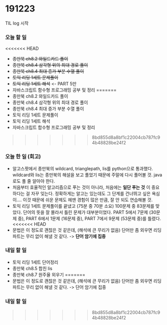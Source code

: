 191223
======

TIL log 시작

### 오늘 할 일

<<<<<<< HEAD
-	~~종만북 ch8.2 와일드카드 풀이~~
-	~~종만북 ch8.4 삼각형 위의 최대 경로 풀이~~
-	~~종만북 ch8.4 최대 증가 부분 수열 풀이~~
-	~~토익 리딩 1세트 문제풀이~~
-	~~토익 리딩 1세트 해석~~ <- PART 5만
-	자바스크립트 함수형 프로그래밍 공부 및 정리
=======
-	종만북 ch8.2 와일드카드 풀이
-	종만북 ch8.4 삼각형 위의 최대 경로 풀이
-	종만북 ch8.4 최대 증가 부분 수열 풀이
-	토익 리딩 1세트 문제풀이
-	토익 리딩 1세트 해석
-	자바스크립트 합수형 프로그래밍 공부 및 정리
>>>>>>> 8bd855d8a8bf1c22004cb787fc94b48828be24f2

### 오늘 한 일 (회고)

-	알고스팟에서 종만북의 wildcard, trianglepath, lis를 python으로 통과했다. wildcard와 lis는 종만북의 해설을 보고 풀었기 때문에 주말에 다시 풀어볼 것. java로도 풀 줄 알아야 한다.
-	처음부터 효율적인 알고리즘으로 푸는 것이 아니라, 처음에는 **일단 푸는 것** 이 중요하다는 걸 자꾸 잊는다. 정확하게는 알고는 있는데도 그 단계를 건너뛰고 싶은 욕심이.... 이것 때문에 쉬운 문제도 헤맨 경험이 많은 만큼, 잘 안 되도 연습해볼 것.
-	토익 리딩 1세트 문제풀이를 끝냈고 (75분 중 70분 소요) 100문제 중 83문제를 맞았다. 단어의 뜻을 잘 몰라서 틀린 문제가 대부분이었다. PART 5에서 7문제 (30문제 중), PART 6에서 1문제 (16문제 중), PART 7에서 9문제 (53문제 중)를 틀렸다.
<<<<<<< HEAD
-	문법은 이 정도로 괜찮은 것 같은데, (해석에 큰 무리가 없음) 단어만 좀 외우면 리딩 파트는 무리 없이 해낼 것 같다. -> **단어 암기에 집중**

### 내일 할 일

-	토익 리딩 1세트 단어정리
-	종만북 ch8.5 합친 lis
-	종만북 ch8.7 원주율 외우기
=======
-	문법은 이 정도로 괜찮은 것 같은데, (해석에 큰 무리가 없음) 단어만 좀 외우면 리딩 파트는 무리 없이 해낼 것 같다. -> 단어 암기에 집중

### 내일 할 일
>>>>>>> 8bd855d8a8bf1c22004cb787fc94b48828be24f2
